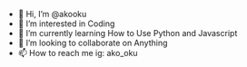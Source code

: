 - 👋 Hi, I’m @akooku
- 👀 I’m interested in Coding
- 🌱 I’m currently learning How to Use Python and Javascript
- 💞️ I’m looking to collaborate on Anything
- 📫 How to reach me ig: ako_oku

<!---
akooku/akooku is a ✨ special ✨ repository because its `README.md` (this file) appears on your GitHub profile.
You can click the Preview link to take a look at your changes.
--->
